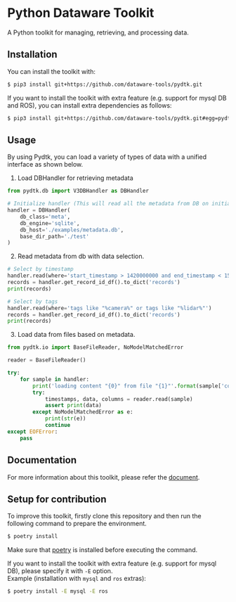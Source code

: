 # Python Dataware Toolkit

A Python toolkit for managing, retrieving, and processing data.

## Installation
You can install the toolkit with:
```bash
$ pip3 install git+https://github.com/dataware-tools/pydtk.git

```

If you want to install the toolkit with extra feature (e.g. support for mysql DB and ROS), 
you can install extra dependencies as follows:
```bash
$ pip3 install git+https://github.com/dataware-tools/pydtk.git#egg=pydtk[mysql,ros]

```


## Usage

By using Pydtk, you can load a variety of types of data with a unified interface as shown below.

1. Load DBHandler for retrieving metadata
```python
from pydtk.db import V3DBHandler as DBHandler

# Initialize handler (This will read all the metadata from DB on initialization)
handler = DBHandler(
    db_class='meta',
    db_engine='sqlite',
    db_host='./examples/metadata.db',
    base_dir_path='./test'
)

```

2. Read metadata from db with data selection.
```python
# Select by timestamp
handler.read(where='start_timestamp > 1420000000 and end_timestamp < 1500000000')
records = handler.get_record_id_df().to_dict('records')
print(records)

# Select by tags
handler.read(where='tags like "%camera%" or tags like "%lidar%"')
records = handler.get_record_id_df().to_dict('records')
print(records)

```

3. Load data from files based on metadata.
```python
from pydtk.io import BaseFileReader, NoModelMatchedError

reader = BaseFileReader()

try:
    for sample in handler:
        print('loading content "{0}" from file "{1}"'.format(sample['contents'], sample['path']))
        try:
            timestamps, data, columns = reader.read(sample)
            assert print(data)
        except NoModelMatchedError as e:
            print(str(e))
            continue
except EOFError:
    pass
```


## Documentation
For more information about this toolkit, please refer the [document](https://dataware-tools.github.io/pydtk/).


## Setup for contribution
To improve this toolkit, firstly clone this repository and then 
run the following command to prepare the environment. 

```bash
$ poetry install

```

Make sure that [poetry](https://python-poetry.org/) is installed before executing the command.

If you want to install the toolkit with extra feature (e.g. support for mysql DB), 
please specify it with `-E` option.  
Example (installation with `mysql` and `ros` extras):
```bash
$ poetry install -E mysql -E ros

```
